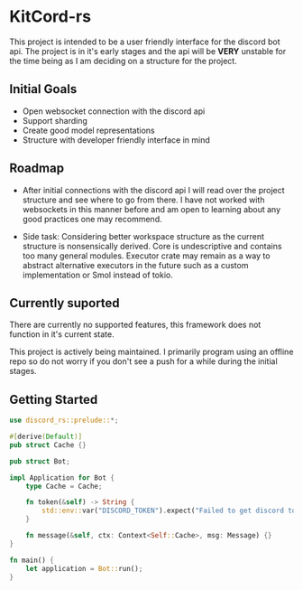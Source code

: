 # KitCord-rs

This project is intended to be a user friendly interface for the discord bot api. The project is in it's early stages and the api will be **VERY** unstable for the time being as I am deciding on a structure for the project.

## Initial Goals

- Open websocket connection with the discord api
- Support sharding
- Create good model representations
- Structure with developer friendly interface in mind

## Roadmap

- After initial connections with the discord api I will read over the project structure and see where to go from there. I have not worked with websockets in this manner before and am open to learning about any good practices one may recommend.

- Side task: Considering better workspace structure as the current structure is nonsensically derived. Core is undescriptive and contains too many general modules. Executor crate may remain as a way to abstract alternative executors in the future such as a custom implementation or Smol instead of tokio. 

## Currently suported

There are currently no supported features, this framework does not function in it's current state.

This project is actively being maintained. I primarily program using an offline repo so do not worry if you don't see a push for a while during the initial stages.

## Getting Started

```rust
use discord_rs::prelude::*;

#[derive(Default)]
pub struct Cache {}

pub struct Bot;

impl Application for Bot {
    type Cache = Cache;

    fn token(&self) -> String {
        std::env::var("DISCORD_TOKEN").expect("Failed to get discord token")
    }

    fn message(&self, ctx: Context<Self::Cache>, msg: Message) {}
}

fn main() {
    let application = Bot::run();
}


```
